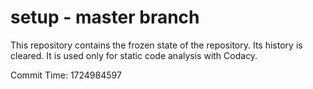 # setup - master branch

This repository contains the frozen state of the repository.
Its history is cleared. It is used only for static code
analysis with Codacy.

Commit Time: 1724984597